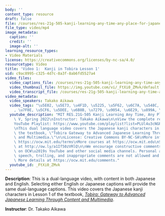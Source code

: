 ```yaml
---
body: ''
content_type: resource
draft: false
file: /courses/res-21g-505-kanji-learning-any-time-any-place-for-japanese-v-spring-2022/mitres21g_505s22_l1_360p_16_9.mp4
file_type: video/mp4
image_metadata:
  caption: ''
  credit: ''
  image-alt: ''
learning_resource_types:
- Video Materials
license: https://creativecommons.org/licenses/by-nc-sa/4.0/
resourcetype: Video
title: 'Video 1:  Kanji in Tobira Lesson 1'
uid: c9ac8995-c325-4d7c-8a3f-8ab6fd5527a4
video_files:
  video_captions_file: /courses/res-21g-505-kanji-learning-any-time-any-place-for-japanese-v-spring-2022/mitres21g_505s22_l1_captions.vtt
  video_thumbnail_file: https://img.youtube.com/vi/_FtXi0_ZMvk/default.jpg
  video_transcript_file: /courses/res-21g-505-kanji-learning-any-time-any-place-for-japanese-v-spring-2022/mitres21g_505s22_l1_transcript.pdf
video_metadata:
  video_speakers: Takako Aikawa
  video_tags: "\u5E02, \u5E73, \u4F1D, \u5225, \u5F62, \u6C7A, \u548C, \u7684, \u5EFA\
    , \u7F8E, \u5CF6, \u5DEE, \u6B8B, \u7279, \u9054, \u6E29, \u899A, \u8AAA, \u9078"
  youtube_description: "MIT RES.21G-505 Kanji Learning Any Time, Any Place for Japanese\
    \ V, Spring 2022\nInstructor: Takako Aikawa\n\nView the complete resource: https://ocw.mit.edu/courses/res-21g-505-kanji-learning-any-time-any-place-for-japanese-v-spring-2022\n\
    YouTube Playlist: https://www.youtube.com/playlist?list=PLUl4u3cNGP62Mr5APSizHgFa0hRiWgPln\n\
    \nThis dual language video covers the Japanese kanji characters in Lesson 1 of\
    \ the textbook, \"Tobira Gateway to Advanced Japanese Learning Through Content\
    \ and Multimedia.\"\n\nLicense: Creative Commons BY-NC-SA\nMore information at\
    \ https://ocw.mit.edu/terms\nMore courses at https://ocw.mit.edu\nSupport OCW\
    \ at http://ow.ly/a1If50zVRlQ\n\nWe encourage constructive comments and discussion\
    \ on OCW\u2019s YouTube and other social media channels. Personal attacks, hate\
    \ speech, trolling, and inappropriate comments are not allowed and may be removed.\
    \ More details at https://ocw.mit.edu/comments."
  youtube_id: _FtXi0_ZMvk
---
```

**Description**: This is a dual-language video, with content in both Japanese and English. Selecting either English or Japanese captions will provide the same dual-language captions. This video covers the Japanese kanji characters in Lesson 1 of the textbook, [*Tobira: Gateway to Advanced Japanese Learning Through Content and Multimedia*](https://tobiraweb.9640.jp/).

**Instructor**: Dr. Takako Aikawa
